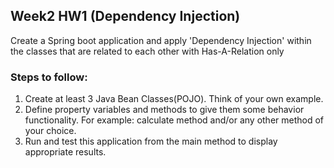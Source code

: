 ## Week2 HW1 (Dependency Injection)
Create a Spring boot application and apply 'Dependency Injection'  within the classes that are related to each other with Has-A-Relation only

### Steps to follow:
1. Create at least 3 Java Bean Classes(POJO). Think of your own example.
2. Define property variables and methods to give them some behavior functionality. For example: calculate method and/or any other method of your choice.
3. Run and test this application from the main method to display appropriate results.
